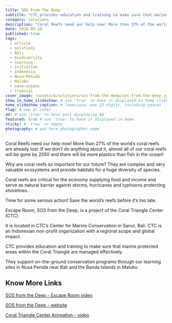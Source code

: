 ```yaml
---
title: SOS From The Deep
subtitle: "CTC provides education and training to make sure that marine protected areas!"
category: solutions
description: "Coral Reefs need our help now! More than 27% of the world’s coral reefs are already lost. If we don’t do anything about it, almost all of our coral reefs..."
date: 2018-05-10
published: true
tags:
  - article
  - solutions
  - Bali
  - biodiversity
  - learning
  - initiative
  - Indonesia
  - Nusa-Penida
  - Maluku
  - save-oceans
  - tropical
cover_image: /assets/p/solutions/sos-from-the-deep/sos-from-the-deep.jpg
show_in_home_slideshow: # use 'true' to have it displayed in home slideshow
home_slideshow_caption: # lowercase, max 12 digits, including spaces
flag: # new or other...
ad: # use 'true' to have post displaying AD
featured: true # use 'true' to have it displayed in home
sticky: # 'true' or empty
photography: # put here photographer name
---
```


Coral Reefs need our help now! More than 27% of the world’s coral reefs are already lost. If we don’t do anything about it, almost all of our coral reefs will be gone by 2050 and there will be more plastics than fish in the ocean!

Why are coral reefs so important for our future? They are complex and very valuable ecosystems and provide habitats for a huge diversity of species.

Coral reefs are critical for the economy supplying food and income and serve as natural barrier against storms, hurricanes and typhoons protecting shorelines.

Time for some serious action! Save the world’s reefs before it’s too late.

Escape Room, SOS from the Deep, is a project of the Coral Triangle Center (CTC).

It is located in CTC’s Center for Marine Conservation in Sanur, Bali. CTC is an Indonesian non-profit organization with a regional scope and global impact.

CTC provides education and training to make sure that marine protected areas within the Coral Triangle are managed effectively.

They support on-the-ground conservation programs through our learning sites in Nusa Penida near Bali and the Banda Islands in Maluku.



## Know More Links

[SOS from the Deep - Escape Room video](https://youtu.be/slcggQ7wvks)

[SOS from the Deep - website](http://sosfromthedeep.com/)

[Coral Triangle Center Animation - video](https://youtu.be/PUYQBgx_SQQ)
